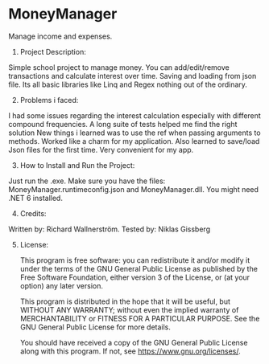 # MoneyManager
Manage income and expenses. 

1. Project Description:

Simple school project to manage money.
You can add/edit/remove transactions and calculate interest over time. 
Saving and loading from json file. 
Its all basic libraries like Linq and Regex nothing out of the ordinary.

2. Problems i faced:

I had some issues regarding the interest calculation especially with different compound frequencies. A long suite of tests helped me find the right solution
New things i learned was to use the ref when passing arguments to methods. Worked like a charm for my application. 
Also learned to save/load Json files for the first time. Very convenient for my app. 

3. How to Install and Run the Project:

Just run the .exe. Make sure you have the files: MoneyManager.runtimeconfig.json and MoneyManager.dll. 
You might need .NET 6 installed. 

4. Credits:

Written by: Richard Wallnerström. 
Tested by: Niklas Gissberg

5. License:

     This program is free software: you can redistribute it and/or modify it under the terms of the GNU General Public License as published by the Free Software Foundation, either version 3 of the License, or (at your option) any later version.

    This program is distributed in the hope that it will be useful, but WITHOUT ANY WARRANTY; without even the implied warranty of MERCHANTABILITY or FITNESS FOR A PARTICULAR PURPOSE. See the GNU General Public License for more details.

    You should have received a copy of the GNU General Public License along with this program. If not, see <https://www.gnu.org/licenses/>. 
